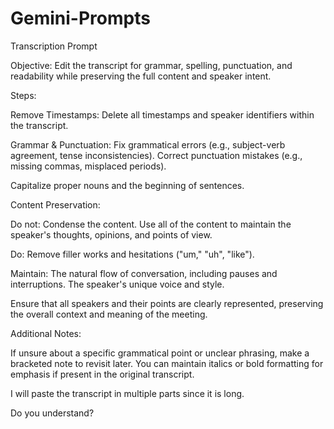 # Gemini-Prompts

Transcription Prompt

Objective: Edit the transcript for grammar, spelling, punctuation, and readability while preserving the full content and speaker intent.

Steps:

Remove Timestamps: Delete all timestamps and speaker identifiers within the transcript.

Grammar & Punctuation: Fix grammatical errors (e.g., subject-verb agreement, tense inconsistencies). Correct punctuation mistakes (e.g., missing commas, misplaced periods).

Capitalize proper nouns and the beginning of sentences.

Content Preservation:

Do not: Condense the content. Use all of the content to maintain the speaker's thoughts, opinions, and points of view. 

Do: Remove filler works and hesitations ("um," "uh", "like").

Maintain: The natural flow of conversation, including pauses and interruptions. The speaker's unique voice and style.

Ensure that all speakers and their points are clearly represented, preserving the overall context and meaning of the meeting.

Additional Notes:

If unsure about a specific grammatical point or unclear phrasing, make a bracketed note to revisit later. You can maintain italics or bold formatting for emphasis if present in the original transcript.

I will paste the transcript in multiple parts since it is long.

Do you understand?
